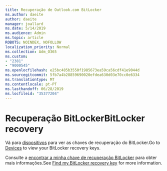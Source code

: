 ```yaml
---
title: Recuperação de Outlook.com BitLocker
ms.author: daeite
author: daeite
manager: joallard
ms.date: 5/14/2019
ms.audience: Admin
ms.topic: article
ROBOTS: NOINDEX, NOFOLLOW
localization_priority: Normal
ms.collection: Adm_O365
ms.custom:
- "2381"
- "9000545"
ms.openlocfilehash: e25bc485b3550f1985673ea59ca56cdf41e9044d
ms.sourcegitcommit: 5fb7a4b28859690020efdea630d03e70cc0e6334
ms.translationtype: MT
ms.contentlocale: pt-PT
ms.lasthandoff: 06/28/2019
ms.locfileid: "35377204"
---
```

# <a name="bitlocker-recovery"></a><span data-ttu-id="591a6-102">Recuperação BitLocker</span><span class="sxs-lookup"><span data-stu-id="591a6-102">BitLocker recovery</span></span>

<span data-ttu-id="591a6-103">Vá para [dispositivos](https://account.microsoft.com/devices/recoverykey) para ver as chaves de recuperação do BitLocker.</span><span class="sxs-lookup"><span data-stu-id="591a6-103">Go to [Devices](https://account.microsoft.com/devices/recoverykey) to view your BitLocker recovery keys.</span></span>

<span data-ttu-id="591a6-104">Consulte a [encontrar a minha chave de recuperação BitLocker](https://support.microsoft.com/help/4026181) para obter mais informações.</span><span class="sxs-lookup"><span data-stu-id="591a6-104">See [Find my BitLocker recovery key](https://support.microsoft.com/help/4026181) for more information.</span></span>